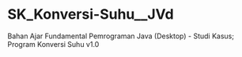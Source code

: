 # SK_Konversi-Suhu__JVd
Bahan Ajar Fundamental Pemrograman Java (Desktop) - Studi Kasus; Program Konversi Suhu v1.0
